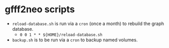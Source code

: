 # gfff2neo scripts

* `reload-database.sh` is run via a `cron` (once a month) to rebuild the graph database.
    - `0 0 1 * * ${HOME}/reload-database.sh`
* `backup.sh` is to be run via a `cron` to backup named volumes.
